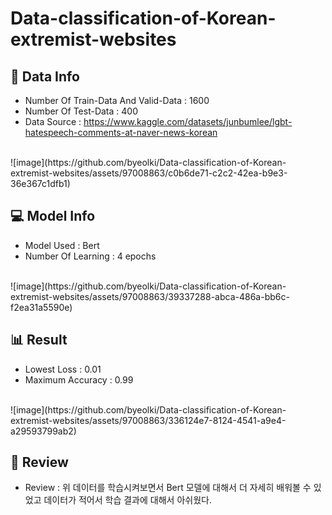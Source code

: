 # Data-classification-of-Korean-extremist-websites

## 💾 Data Info
- Number Of Train-Data And Valid-Data : 1600
- Number Of Test-Data : 400
- Data Source : https://www.kaggle.com/datasets/junbumlee/lgbt-hatespeech-comments-at-naver-news-korean
<br>
![image](https://github.com/byeolki/Data-classification-of-Korean-extremist-websites/assets/97008863/c0b6de71-c2c2-42ea-b9e3-36e367c1dfb1)

## 💻 Model Info
- Model Used : Bert
- Number Of Learning : 4 epochs
<br>
![image](https://github.com/byeolki/Data-classification-of-Korean-extremist-websites/assets/97008863/39337288-abca-486a-bb6c-f2ea31a5590e)

## 📊 Result
- Lowest Loss : 0.01
- Maximum Accuracy : 0.99
<br>
![image](https://github.com/byeolki/Data-classification-of-Korean-extremist-websites/assets/97008863/336124e7-8124-4541-a9e4-a29593799ab2)


## 📝 Review
- Review : 위 데이터를 학습시켜보면서 Bert 모델에 대해서 더 자세히 배워볼 수 있었고 데이터가 적어서 학습 결과에 대해서 아쉬웠다.
